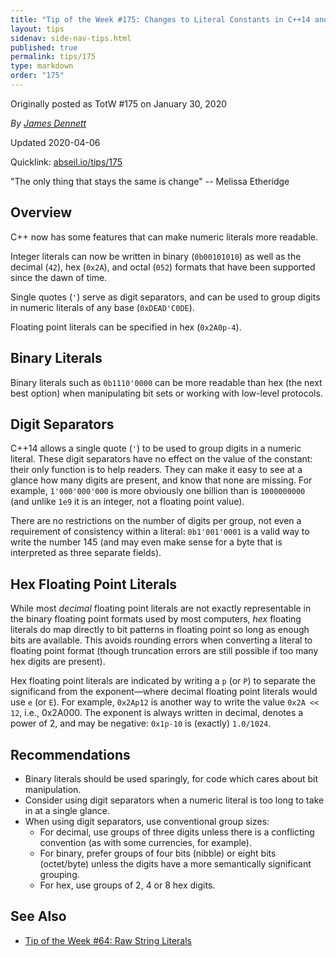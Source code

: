 ```yaml
---
title: "Tip of the Week #175: Changes to Literal Constants in C++14 and C++17."
layout: tips
sidenav: side-nav-tips.html
published: true
permalink: tips/175
type: markdown
order: "175"
---
```


Originally posted as TotW #175 on January 30, 2020

*By [James Dennett](mailto:jdennett@google.com)*

Updated 2020-04-06

Quicklink: [abseil.io/tips/175](https://abseil.io/tips/175)


"The only thing that stays the same is change" -- Melissa Etheridge

## Overview

C++ now has some features that can make numeric literals more readable.

Integer literals can now be written in binary (`0b00101010`) as well as the
decimal (`42`), hex (`0x2A`), and octal (`052`) formats that have been supported
since the dawn of time.

Single quotes (`'`) serve as digit separators, and can be used to group digits
in numeric literals of any base (`0xDEAD'C0DE`).

Floating point literals can be specified in hex (`0x2A0p-4`).

## Binary Literals

Binary literals such as `0b1110'0000` can be more readable than hex (the next
best option) when manipulating bit sets or working with low-level protocols.

## Digit Separators

C++14 allows a single quote (`'`) to be used to group digits in a numeric
literal. These digit separators have no effect on the value of the constant:
their only function is to help readers. They can make it easy to see at a glance
how many digits are present, and know that none are missing. For example,
`1'000'000'000` is more obviously one billion than is `1000000000` (and unlike
`1e9` it is an integer, not a floating point value).

There are no restrictions on the number of digits per group, not even a
requirement of consistency within a literal: `0b1'001'0001` is a valid way to
write the number 145 (and may even make sense for a byte that is interpreted as
three separate fields).

## Hex Floating Point Literals

While most *decimal* floating point literals are not exactly representable in
the binary floating point formats used by most computers, *hex* floating
literals do map directly to bit patterns in floating point so long as enough
bits are available. This avoids rounding errors when converting a literal to
floating point format (though truncation errors are still possible if too many
hex digits are present).

Hex floating point literals are indicated by writing a `p` (or `P`) to separate
the significand from the exponent—where decimal floating point literals would
use `e` (or `E`). For example, `0x2Ap12` is another way to write the value `0x2A
<< 12`, i.e., 0x2A000. The exponent is always written in decimal, denotes a
power of 2, and may be negative: `0x1p-10` is (exactly) `1.0/1024`.

## Recommendations

*   Binary literals should be used sparingly, for code which cares about bit
    manipulation.
*   Consider using digit separators when a numeric literal is too long to take
    in at a single glance.
*   When using digit separators, use conventional group sizes:
    *   For decimal, use groups of three digits unless there is a conflicting
        convention (as with some currencies, for example).
    *   For binary, prefer groups of four bits (nibble) or eight bits
        (octet/byte) unless the digits have a more semantically significant
        grouping.
    *   For hex, use groups of 2, 4 or 8 hex digits.

## See Also

*   [Tip of the Week #64: Raw String Literals](64)

